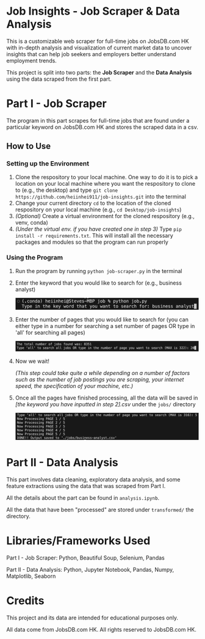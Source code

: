 # Job Insights - Job Scraper & Data Analysis

This is a customizable web scraper for full-time jobs on JobsDB.com HK with in-depth analysis and visualization of current market data to uncover insights that can help job seekers and employers better understand employment trends.

This project is split into two parts: the **Job Scraper** and the **Data Analysis** using the data scraped from the first part.

# Part I - Job Scraper

The program in this part scrapes for full-time jobs that are found under a particular keyword on JobsDB.com HK and stores the scraped data in a csv.

## How to Use

### Setting up the Environment

1.  Clone the respository to your local machine. One way to do it is to pick a location on your local machine where you want the respository to clone to (e.g., the desktop) and type `git clone https://github.com/heiinhei911/job-insights.git` into the terminal
2.  Change your current directory `cd` to the location of the cloned respository on your local machine (e.g., `cd Desktop/job-insights`)
3.  _(Optional)_ Create a virtual environment for the cloned respository (e.g., venv, conda)
4.  _(Under the virtual env. if you have created one in step 3)_ Type `pip install -r requirements.txt`. This will install all the necessary packages and modules so that the program can run properly

### Using the Program

1.  Run the program by running `python job-scraper.py` in the terminal
2.  Enter the keyword that you would like to search for (e.g., business analyst)

    ![Job Title Input](./images/job_title_input.png)

3.  Enter the number of pages that you would like to search for
    (you can either type in a number for searching a set number of pages OR type in 'all' for searching all pages)

    ![Number Of Pages Being Searched Input](./images/number_of_jobs_being_searched.png)

4.  Now we wait!

    _(This step could take quite a while depending on a number of factors such as the number of job postings you are scraping, your internet speed, the specification of your machine, etc.)_

5.  Once all the pages have finished processing, all the data will be saved in _\[the keyword you have inputted in step 2\].csv_ under the `jobs/` directory

    ![Scraping Completed](./images/scraping_completed.png)

# Part II - Data Analysis

This part involves data cleaning, exploratory data analysis, and some feature extractions using the data that was scraped from Part I.

All the details about the part can be found in `analysis.ipynb`.

All the data that have been "processed" are stored under `transformed/` the directory.

# Libraries/Frameworks Used

Part I - Job Scraper: Python, Beautiful Soup, Selenium, Pandas

Part II - Data Analysis: Python, Jupyter Notebook, Pandas, Numpy, Matplotlib, Seaborn

# Credits

This project and its data are intended for educational purposes only.

All data come from JobsDB.com HK. All rights reserved to JobsDB.com HK.
